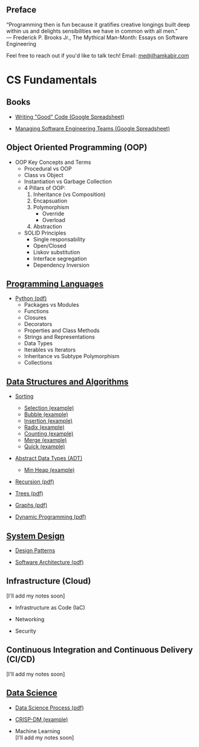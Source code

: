 ## Preface

“Programming then is fun because it gratifies creative longings built deep within us and delights sensibilities we have in common with all men.”
<br /> ― Frederick P. Brooks Jr., The Mythical Man-Month: Essays on Software Engineering

Feel free to reach out if you'd like to talk tech! Email: [me@ilhamkabir.com](mailto:me@ilhamkabir.com?subject=[GitHub]%Coding-Sandbox)

# CS Fundamentals

## Books

- <a href="https://docs.google.com/spreadsheets/d/15KFGI5mQGGKnKofPRN3ef_Iat7inz5rdVa6BcqfDTeg/edit#gid=1846067536">
    Writing "Good" Code (Google Spreadsheet)
</a> 

- <a href="https://docs.google.com/spreadsheets/d/15KFGI5mQGGKnKofPRN3ef_Iat7inz5rdVa6BcqfDTeg/edit#gid=0">
    Managing Software Engineering Teams (Google Spreadsheet)
</a>

## Object Oriented Programming (OOP)

- OOP Key Concepts and Terms
    - Procedural vs OOP
    - Class vs Object
    - Instantiation vs Garbage Collection
    - 4 Pillars of OOP:
        1. Inheritance (vs Composition)
        2. Encapsuation 
        3. Polymorphism
            - Override
            - Overload
        4. Abstraction
    - SOLID Principles
        - Single responsability
        - Open/Closed
        - Liskov substitution
        - Interface segregation
        - Dependency Inversion

## [Programming Languages](languages)

- [Python (pdf)](languages/python/python_beyond_basics.pdf)
    - Packages vs Modules
    - Functions
    - Closures
    - Decorators
    - Properties and Class Methods
    - Strings and Representations
    - Data Types
    - Iterables vs Iterators
    - Inheritance vs Subtype Polymorphism
    - Collections

## [Data Structures and Algorithms](data_structures_and_algorithms)

- [Sorting](data_structures_and_algorithms/sorting/)
    - [Selection (example)](data_structures_and_algorithms/sorting/selection.py)
    - [Bubble (example)](data_structures_and_algorithms/sorting/bubble.py)
    - [Insertion (example)](data_structures_and_algorithms/sorting/insertion.py)
    - [Radix (example)](data_structures_and_algorithms/sorting/radix.py)
    - [Counting (example)](data_structures_and_algorithms/sorting/counting.py)
    - [Merge (example)](data_structures_and_algorithms/sorting/merge.py)
    - [Quick (example)](data_structures_and_algorithms/sorting/quick.py)

- [Abstract Data Types (ADT)](data_structures_and_algorithms/abstract_data_types/)
    - [Min Heap (example)](data_structures_and_algorithms/abstract_data_types/min_heap.py)

- [Recursion (pdf)](data_structures_and_algorithms/recursion.pdf)

- [Trees (pdf)](data_structures_and_algorithms/trees.pdf)

- [Graphs (pdf)](data_structures_and_algorithms/graphs.pdf)

- [Dynamic Programming (pdf)](data_structures_and_algorithms/dynamic_programming.pdf)

## [System Design](system_design)

- [Design Patterns](system_design/design_patterns)

- [Software Architecture (pdf)](system_design/software_architecture.pdf)

## Infrastructure (Cloud)
[I'll add my notes soon]

- Infrastructure as Code (IaC)

- Networking

- Security

## Continuous Integration and Continuous Delivery (CI/CD)
[I'll add my notes soon]

## [Data Science](data_science)

- [Data Science Process (pdf)](data_science/data_science_process.pdf)

- <a href="https://github.com/ilhamkabir/scorecard-analysis/blob/master/notebooks/complete-crisp-dm-process.ipynb">
    CRISP-DM (example)
</a>

- Machine Learning
<br /> [I'll add my notes soon]
